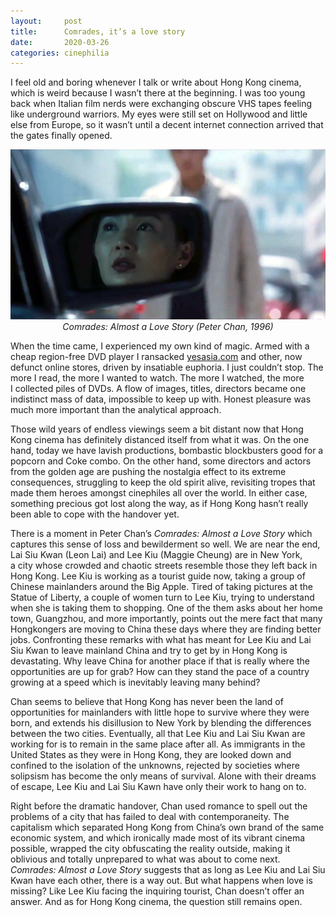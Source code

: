 ```yaml
---
layout:     post
title:      Comrades, it’s a love story
date:       2020-03-26
categories: cinephilia
---
```


I feel old and boring whenever I talk or write about Hong Kong cinema, which is
weird because I wasn’t there at the beginning. I was too young back when Italian
film nerds were exchanging obscure VHS tapes feeling like underground warriors.
My eyes were still set on Hollywood and little else from Europe, so it wasn’t
until a decent internet connection arrived that the gates finally opened.

<!--more-->

<p align="center">
    <img src="/assets/images/2020-03-26-comrades.png">
    <br>
    <em>Comrades: Almost a Love Story (Peter Chan, 1996)</em>
</p>

When the time came, I experienced my own kind of magic. Armed with a cheap
region-free DVD player I ransacked [yesasia.com](https://www.yesasia.com/global/en/home.html) and other, now defunct online
stores, driven by insatiable euphoria. I just couldn’t stop. The more I read,
the more I wanted to watch. The more I watched, the more I collected piles of
DVDs. A flow of images, titles, directors became one indistinct mass of data,
impossible to keep up with. Honest pleasure was much more important than the
analytical approach.

Those wild years of endless viewings seem a bit distant now that Hong Kong
cinema has definitely distanced itself from what it was. On the one hand, today
we have lavish productions, bombastic blockbusters good for a popcorn and Coke
combo. On the other hand, some directors and actors from the golden age are
pushing the nostalgia effect to its extreme consequences, struggling to keep the
old spirit alive, revisiting tropes that made them heroes amongst cinephiles all
over the world. In either case, something precious got lost along the way, as if
Hong Kong hasn’t really been able to cope with the handover yet.

There is a moment in Peter Chan’s *Comrades: Almost a Love Story* which captures
this sense of loss and bewilderment so well. We are near the end, Lai Siu Kwan
(Leon Lai) and Lee Kiu (Maggie Cheung) are in New York, a city whose crowded and
chaotic streets resemble those they left back in Hong Kong. Lee Kiu is working
as a tourist guide now, taking a group of Chinese mainlanders around the Big
Apple. Tired of taking pictures at the Statue of Liberty, a couple of women turn
to Lee Kiu, trying to understand when she is taking them to shopping. One of the
them asks about her home town, Guangzhou, and more importantly, points out the
mere fact that many Hongkongers are moving to China these days where they are
finding better jobs. Confronting these remarks with what has meant for Lee Kiu
and Lai Siu Kwan to leave mainland China and try to get by in Hong Kong is
devastating. Why leave China for another place if that is really where the
opportunities are up for grab? How can they stand the pace of a country growing
at a speed which is inevitably leaving many behind?

Chan seems to believe that Hong Kong has never been the land of opportunities
for mainlanders with little hope to survive where they were born, and extends
his disillusion to New York by blending the differences between the two cities.
Eventually, all that Lee Kiu and Lai Siu Kwan are working for is to remain in
the same place after all. As immigrants in the United States as they were in
Hong Kong, they are looked down and confined to the isolation of the unknowns,
rejected by societies where solipsism has become the only means of survival.
Alone with their dreams of escape, Lee Kiu and Lai Siu Kawn have only their work
to hang on to.

Right before the dramatic handover, Chan used romance to spell out the problems
of a city that has failed to deal with contemporaneity. The capitalism which
separated Hong Kong from China’s own brand of the same economic system, and
which ironically made most of its vibrant cinema possible, wrapped the city
obfuscating the reality outside, making it oblivious and totally unprepared to
what was about to come next. *Comrades: Almost a Love Story* suggests that as long
as Lee Kiu and Lai Siu Kwan have each other, there is a way out. But what
happens when love is missing? Like Lee Kiu facing the inquiring tourist, Chan
doesn’t offer an answer. And as for Hong Kong cinema, the question still remains
open.
